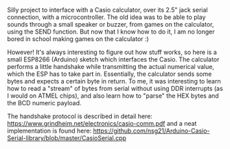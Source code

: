 Silly project to interface with a Casio calculator, over its 2.5" jack serial connection, with a microcontroller.
The old idea was to be able to play sounds through a small speaker or buzzer, from games on the calculator, using the SEND function.
But now that I know how to do it, I am no longer bored in school making games on the calculator :)

However! It's always interesting to figure out how stuff works, so here is a small ESP8266 (Arduino) sketch which interfaces the Casio.
The calculator performs a little handshake while transmitting the actual numerical value, which the ESP has to take part in.
Essentially, the calculator sends some bytes and expects a certain byte in return. To me, it was interesting to learn how to read a "stream" of bytes from serial without using DDR interrupts (as I would on ATMEL chips), and also learn how to "parse" the HEX bytes and the BCD numeric payload.

The handshake protocol is described in detail here: 
https://www.grindheim.net/electronics/casio-comm.pdf
and a neat implementation is found here:
https://github.com/nsg21/Arduino-Casio-Serial-library/blob/master/CasioSerial.cpp
